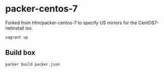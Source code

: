 packer-centos-7
===

Forked from hfm/packer-centos-7 to specify US mirrors for the CentOS7-netinstall iso.

```
vagrant up
```

Build box
---

```
packer build packer.json
```
